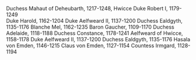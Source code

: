 Duchess Mahaut of Deheubarth, 1217-1248, Hwicce
	Duke Robert I, 1179-1249	
		Duke Harold, 1162-1204
			Duke Aelfweard II, 1137-1200
			Duchess Ealdgyth, 1135-1176
		Blanche Mel, 1162-1235
			Baron Gaucher, 1109-1170
			Duchess Adelaide, 1118-1188
	Duchess Constance, 1178-1241
		Aelfweard of Hwicce, 1158-1178
			Duke Aelfweard II, 1137-1200
			Duchess Ealdgyth, 1135-1176
		Hasala von Emden, 1146-1215
			Claus von Emden, 1127-1154
			Countess Irmgard, 1128-1194